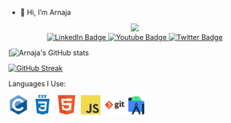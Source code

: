 - 👋 Hi, I’m Arnaja 
<!---
arnajaganguly123/arnajaganguly123 is a ✨ special ✨ repository because its `README.md` (this file) appears on your GitHub profile.
You can click the Preview link to take a look at your changes.
--->
<div id="header" align="center">
  <img src="https://media.giphy.com/media/NgurY1o4z080Jfoyzw/giphy.gif" width="200"/>
</div>

<div id="badges" align="center">
  <a href="https://www.linkedin.com/in/arnaja-ganguly-2806671b6/">
    <img src="https://img.shields.io/badge/LinkedIn-blue?style=for-the-badge&logo=linkedin&logoColor=white" alt="LinkedIn Badge"/>
  </a>
  <a href="https://www.youtube.com/channel/UCptsqrku0ZXKE0BGkFuJBow">
    <img src="https://img.shields.io/badge/YouTube-red?style=for-the-badge&logo=youtube&logoColor=white" alt="Youtube Badge"/>
  </a>
  <a href="your-twitter-URL">
    <img src="https://img.shields.io/badge/Email-blue?style=for-the-badge&logo=twitter&logoColor=white" alt="Twitter Badge"/>
  </a>
</div>

[![Arnaja's GitHub stats](https://github-readme-stats.vercel.app/api?username=arnajaganguly123&show_icons=true&bg_color=000000)

[![GitHub Streak](http://github-readme-streak-stats.herokuapp.com?user=arnajaganguly123&theme=dark)](https://git.io/streak-stats)

Languages I Use:

<div>
  <img src="https://github.com/devicons/devicon/blob/master/icons/c/c-original.svg" title="C" alt="C" width="40" height="40"/>&nbsp;
  <img src="https://github.com/devicons/devicon/blob/master/icons/css3/css3-plain-wordmark.svg"  title="CSS3" alt="CSS" width="40" height="40"/>&nbsp;
  <img src="https://github.com/devicons/devicon/blob/master/icons/html5/html5-original.svg" title="HTML5" alt="HTML" width="40" height="40"/>&nbsp;
  <img src="https://github.com/devicons/devicon/blob/master/icons/javascript/javascript-original.svg" title="JavaScript" alt="JavaScript" width="40" height="40"/>&nbsp;
  <img src="https://github.com/devicons/devicon/blob/master/icons/git/git-original-wordmark.svg" title="Git" **alt="Git" width="40" height="40"/>
   <img src="https://github.com/devicons/devicon/blob/master/icons/androidstudio/androidstudio-original.svg" title="Android Studio" alt="AndriodStudio" width="40" height="40"/>
</div>
